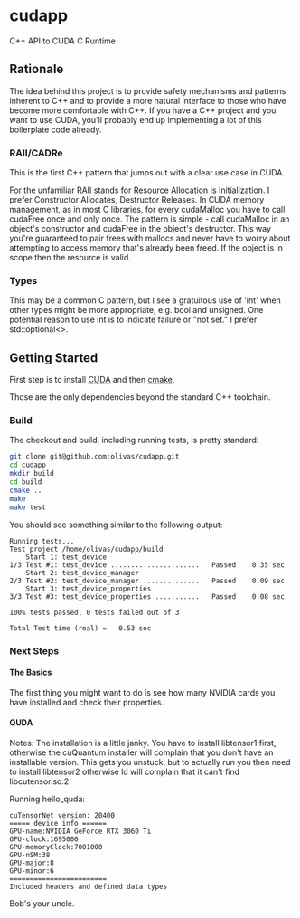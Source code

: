 # cudapp
C++ API to CUDA C Runtime

## Rationale
The idea behind this project is to provide safety mechanisms and patterns inherent to C++
and to provide a more natural interface to those who have become more comfortable with C++.
If you have a C++ project and you want to use CUDA, you'll probably end up implementing a
lot of this boilerplate code already.

### RAII/CADRe
This is the first C++ pattern that jumps out with a clear use case in CUDA.

For the unfamiliar RAII stands for Resource Allocation Is Initialization.  I prefer 
Constructor Allocates, Destructor Releases.  In CUDA memory management, as in most 
C libraries, for every cudaMalloc you have to call cudaFree once and only once.  The
pattern is simple - call cudaMalloc in an object's constructor and cudaFree in the 
object's destructor.  This way you're guaranteed to pair frees with mallocs and never 
have to worry about attempting to access memory that's already been freed.  If the 
object is in scope then the resource is valid.

### Types
This may be a common C pattern, but I see a gratuitous use of 'int' when other types
might be more appropriate, e.g. bool and unsigned.  One potential reason to use int is 
to indicate failure or "not set."  I prefer std::optional<>.

## Getting Started

First step is to install [CUDA](https://developer.nvidia.com/cuda-downloads) and
then [cmake](https://cmake.org/download/).

Those are the only dependencies beyond the standard C++ toolchain.

### Build
The checkout and build, including running tests, is pretty standard:
```bash
git clone git@github.com:olivas/cudapp.git
cd cudapp
mkdir build
cd build
cmake ..
make 
make test
```
You should see something similar to the following output: 

    Running tests...
    Test project /home/olivas/cudapp/build
        Start 1: test_device
    1/3 Test #1: test_device ......................   Passed    0.35 sec
        Start 2: test_device_manager
    2/3 Test #2: test_device_manager ..............   Passed    0.09 sec
        Start 3: test_device_properties
    3/3 Test #3: test_device_properties ...........   Passed    0.08 sec
    
    100% tests passed, 0 tests failed out of 3
    
    Total Test time (real) =   0.53 sec

### Next Steps

#### The Basics
The first thing you might want to do is see how many NVIDIA cards you have installed and check their properties.


#### QUDA
Notes:
The installation is a little janky.  You have to install libtensor1 first, otherwise the 
cuQuantum installer will complain that you don't have an installable version.  This gets you
unstuck, but to actually run you then need to install libtensor2 otherwise ld will complain
that it can't find libcutensor.so.2

Running hello_quda:

    cuTensorNet version: 20400
    ===== device info ======
    GPU-name:NVIDIA GeForce RTX 3060 Ti
    GPU-clock:1695000
    GPU-memoryClock:7001000
    GPU-nSM:38
    GPU-major:8
    GPU-minor:6
    ========================
    Included headers and defined data types

Bob's your uncle.




